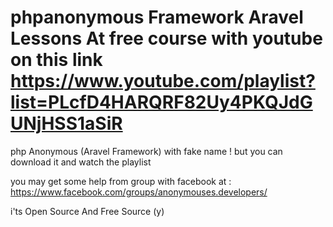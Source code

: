 # phpanonymous Framework Aravel Lessons At free course with youtube on this link https://www.youtube.com/playlist?list=PLcfD4HARQRF82Uy4PKQJdGUNjHSS1aSiR

php Anonymous (Aravel Framework) with fake name ! 
but you can download it and watch the playlist 

you may get some help from group with facebook at : https://www.facebook.com/groups/anonymouses.developers/

i'ts Open Source And Free Source (y) 
